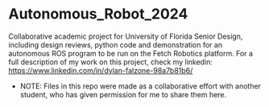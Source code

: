 # Autonomous_Robot_2024
Collaborative academic project for University of Florida Senior Design, including design reviews, python code and demonstration for an autonomous ROS program to be run on the Fetch Robotics platform. For a full description of my work on this project, check my linkedin: https://www.linkedin.com/in/dylan-falzone-98a7b81b6/

* NOTE: Files in this repo were made as a collaborative effort with another student, who has given permission for me to share them here. 
 
